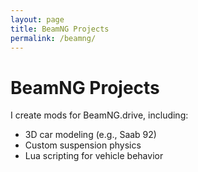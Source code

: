 ```yaml
---
layout: page
title: BeamNG Projects
permalink: /beamng/
---
```


# BeamNG Projects

I create mods for BeamNG.drive, including:

- 3D car modeling (e.g., Saab 92)
- Custom suspension physics
- Lua scripting for vehicle behavior